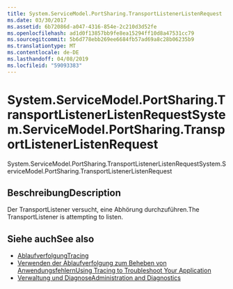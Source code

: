 ```yaml
---
title: System.ServiceModel.PortSharing.TransportListenerListenRequest
ms.date: 03/30/2017
ms.assetid: 6b72086d-a047-4316-854e-2c210d3d52fe
ms.openlocfilehash: ad1d0f13857bb9fe8ea15294ff10d8a47531cc79
ms.sourcegitcommit: 5b6d778ebb269ee6684fb57ad69a8c28b06235b9
ms.translationtype: MT
ms.contentlocale: de-DE
ms.lasthandoff: 04/08/2019
ms.locfileid: "59093383"
---
```

# <a name="systemservicemodelportsharingtransportlistenerlistenrequest"></a><span data-ttu-id="edc4d-102">System.ServiceModel.PortSharing.TransportListenerListenRequest</span><span class="sxs-lookup"><span data-stu-id="edc4d-102">System.ServiceModel.PortSharing.TransportListenerListenRequest</span></span>
<span data-ttu-id="edc4d-103">System.ServiceModel.PortSharing.TransportListenerListenRequest</span><span class="sxs-lookup"><span data-stu-id="edc4d-103">System.ServiceModel.PortSharing.TransportListenerListenRequest</span></span>  
  
## <a name="description"></a><span data-ttu-id="edc4d-104">Beschreibung</span><span class="sxs-lookup"><span data-stu-id="edc4d-104">Description</span></span>  
 <span data-ttu-id="edc4d-105">Der TransportListener versucht, eine Abhörung durchzuführen.</span><span class="sxs-lookup"><span data-stu-id="edc4d-105">The TransportListener is attempting to listen.</span></span>  
  
## <a name="see-also"></a><span data-ttu-id="edc4d-106">Siehe auch</span><span class="sxs-lookup"><span data-stu-id="edc4d-106">See also</span></span>

- [<span data-ttu-id="edc4d-107">Ablaufverfolgung</span><span class="sxs-lookup"><span data-stu-id="edc4d-107">Tracing</span></span>](../../../../../docs/framework/wcf/diagnostics/tracing/index.md)
- [<span data-ttu-id="edc4d-108">Verwenden der Ablaufverfolgung zum Beheben von Anwendungsfehlern</span><span class="sxs-lookup"><span data-stu-id="edc4d-108">Using Tracing to Troubleshoot Your Application</span></span>](../../../../../docs/framework/wcf/diagnostics/tracing/using-tracing-to-troubleshoot-your-application.md)
- [<span data-ttu-id="edc4d-109">Verwaltung und Diagnose</span><span class="sxs-lookup"><span data-stu-id="edc4d-109">Administration and Diagnostics</span></span>](../../../../../docs/framework/wcf/diagnostics/index.md)
